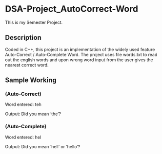 # DSA-Project_AutoCorrect-Word

This is my Semester Project. 

## Description
Coded in C++, this project is an implementation of the widely used feature Auto-Correct / Auto-Complete Word. The project uses file words.txt to read out the english words and upon wrong word input from the user gives the nearest correct word. 

## Sample Working
### (Auto-Correct)
Word entered: teh

Output:  Did you mean ‘the’?

### (Auto-Complete)
Word entered: hel

Output: Did you mean ‘hell’ or ‘hello’?
